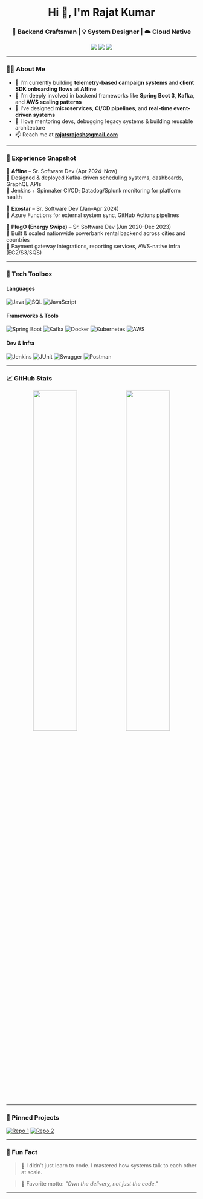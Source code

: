 <!-- Rajat Kumar GitHub Profile README -->

<h1 align="center">Hi 👋, I'm Rajat Kumar</h1>
<h3 align="center">🚀 Backend Craftsman | 💡 System Designer | ☁️ Cloud Native</h3>

<p align="center">
  <a href="mailto:rajatsrajesh@gmail.com"><img src="https://img.shields.io/badge/Email-rajatsrajesh@gmail.com-red?style=flat-square&logo=gmail"></a>
  <a href="https://www.linkedin.com/in/rajat-kumar-a84561246/"><img src="https://img.shields.io/badge/LinkedIn-blue?style=flat-square&logo=linkedin"></a>
  <a href="https://github.com/rajatdevp"><img src="https://img.shields.io/github/followers/rajatdevp?style=social"></a>
</p>

---

### 🧑‍💻 About Me

- 🔭 I’m currently building **telemetry-based campaign systems** and **client SDK onboarding flows** at **Affine**
- 🌱 I’m deeply involved in backend frameworks like **Spring Boot 3**, **Kafka**, and **AWS scaling patterns**
- 👯 I’ve designed **microservices**, **CI/CD pipelines**, and **real-time event-driven systems**
- 🤝 I love mentoring devs, debugging legacy systems & building reusable architecture
- 📫 Reach me at **[rajatsrajesh@gmail.com](mailto:rajatsrajesh@gmail.com)**

---

### 💼 Experience Snapshot

🧱 **Affine** – Sr. Software Dev (Apr 2024–Now)  
📘 Designed & deployed Kafka-driven scheduling systems, dashboards, GraphQL APIs  
📘 Jenkins + Spinnaker CI/CD; Datadog/Splunk monitoring for platform health

🧱 **Exostar** – Sr. Software Dev (Jan–Apr 2024)  
📘 Azure Functions for external system sync, GitHub Actions pipelines

🧱 **PlugO (Energy Swipe)** – Sr. Software Dev (Jun 2020–Dec 2023)  
📘 Built & scaled nationwide powerbank rental backend across cities and countries  
📘 Payment gateway integrations, reporting services, AWS-native infra (EC2/S3/SQS)

---

### 🧰 Tech Toolbox

#### Languages
![Java](https://img.shields.io/badge/Java-ED8B00?style=for-the-badge&logo=java&logoColor=white)
![SQL](https://img.shields.io/badge/SQL-4479A1?style=for-the-badge&logo=postgresql&logoColor=white)
![JavaScript](https://img.shields.io/badge/JS-F7DF1E?style=for-the-badge&logo=javascript&logoColor=black)

#### Frameworks & Tools
![Spring Boot](https://img.shields.io/badge/SpringBoot-6DB33F?style=for-the-badge&logo=springboot&logoColor=white)
![Kafka](https://img.shields.io/badge/Kafka-231F20?style=for-the-badge&logo=apachekafka&logoColor=white)
![Docker](https://img.shields.io/badge/Docker-2496ED?style=for-the-badge&logo=docker&logoColor=white)
![Kubernetes](https://img.shields.io/badge/K8s-326CE5?style=for-the-badge&logo=kubernetes&logoColor=white)
![AWS](https://img.shields.io/badge/AWS-232F3E?style=for-the-badge&logo=amazonaws&logoColor=white)

#### Dev & Infra
![Jenkins](https://img.shields.io/badge/Jenkins-D24939?style=for-the-badge&logo=jenkins&logoColor=white)
![JUnit](https://img.shields.io/badge/JUnit-25A162?style=for-the-badge&logo=java&logoColor=white)
![Swagger](https://img.shields.io/badge/Swagger-85EA2D?style=for-the-badge&logo=swagger&logoColor=black)
![Postman](https://img.shields.io/badge/Postman-FF6C37?style=for-the-badge&logo=postman&logoColor=white)

---

### 📈 GitHub Stats

<p align="center">
  <img width="48%" src="https://github-readme-stats.vercel.app/api?username=rajatdevp&show_icons=true&theme=react&hide_border=true" />
  <img width="48%" src="https://github-readme-streak-stats.herokuapp.com?user=rajatdevp&theme=react&hide_border=true" />
</p>

---

### 📌 Pinned Projects

<!-- Replace these with your real pinned repos -->
[![Repo 1](https://github-readme-stats.vercel.app/api/pin/?username=rajatdevp&repo=spring-kafka-client&theme=react)](https://github.com/rajatdevp/spring-kafka-client)
[![Repo 2](https://github-readme-stats.vercel.app/api/pin/?username=rajatdevp&repo=aws-event-listener&theme=react)](https://github.com/rajatdevp/aws-event-listener)

---

### 🎯 Fun Fact

> 💬 I didn’t just learn to code. I mastered how systems talk to each other at scale.

> 🧠 Favorite motto: _"Own the delivery, not just the code."_

---

